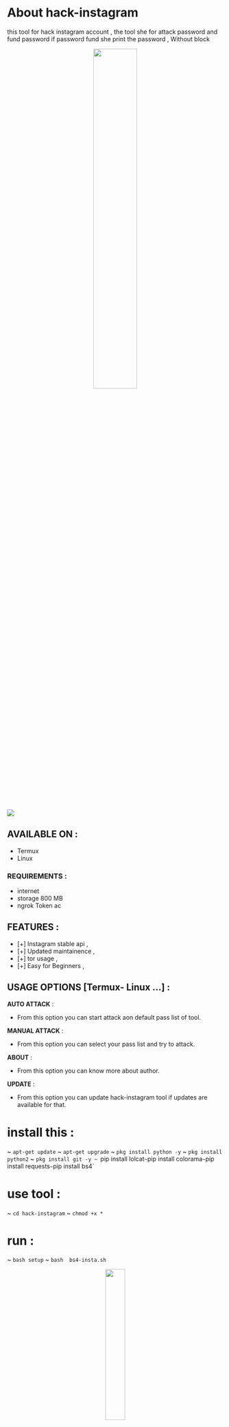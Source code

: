 # About hack-instagram 
this tool for hack instagram account ,
the tool she for attack password and fund password 
if password fund she print the password ,
Without block 
<br>

<p align="center">

<img width="45%" src="https://user-images.githubusercontent.com/70316694/103448438-c5b42180-4caa-11eb-8c46-7d1c1417562b.jpeg"/>
<p/>

[![](https://img.shields.io/badge/good-notbad-yellow)](https://github.com/IRAQ-hacker/hack-instagram)


## AVAILABLE ON :

* Termux
* Linux 



### REQUIREMENTS :
* internet 
* storage 800 MB
* ngrok Token ac

## FEATURES :
* [+] Instagram stable api ,
* [+] Updated maintainence ,
* [+] tor usage ,
* [+] Easy for Beginners ,

## USAGE OPTIONS [Termux- Linux ...] :

__AUTO ATTACK__ :

- From this option you can start attack aon default pass list of tool.

__MANUAL ATTACK__ :

- From this option you can select your pass list and try to attack.

__ABOUT__ :

- From this option you can know more about author.

__UPDATE__ :

- From this option you can update hack-instagram tool if updates are available for that.



# install this : 
~ `apt-get update`
~ `apt-get upgrade`
~ `pkg install python -y`
~ `pkg install python2`
~ `pkg install git -y
~ `pip install lolcat`
~ `pip install colorama`
~ `pip install requests`
~ `pip install bs4`

# use tool :

~ `cd hack-instagram`
~ `chmod +x *`

# run :
~ `bash setup`
~ `bash  bs4-insta.sh`
<br>

<p align="center">

<img width="30%" src= "https://user-images.githubusercontent.com/70316694/103448080-322c2200-4ca5-11eb-8ab4-9b8cfcd5aeb4.jpg"/>

<br>

<p align="center">

<img width="45%" src= "https://user-images.githubusercontent.com/70316694/103448086-3ce6b700-4ca5-11eb-84b1-0d23706ae37e.jpg"/>
<p/>



# follow me in :
[![30%](https://img.shields.io/badge/account%20-%20telegram-blue)](https://t.me/iiwiw)

[![30%](https://img.shields.io/badge/channel-intelegram-yellow)](https://t.me/professional_school)

[![30%](https://img.shields.io/badge/subscribe%20-%20inmyYouTube-red)](https://youtube.com/channel/UCCgmIKpPgUOQauZ3IvrchBA)

